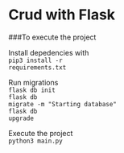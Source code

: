 # Crud with Flask
###To execute the project

Install depedencies with<br>
<code>pip3 install -r requirements.txt</code>

Run migrations<br>
<code>flask db init</code><br>
<code>flask db migrate -m "Starting database"</code><br>
<code>flask db upgrade</code><br>

Execute the project<br>
<code>python3 main.py</code>